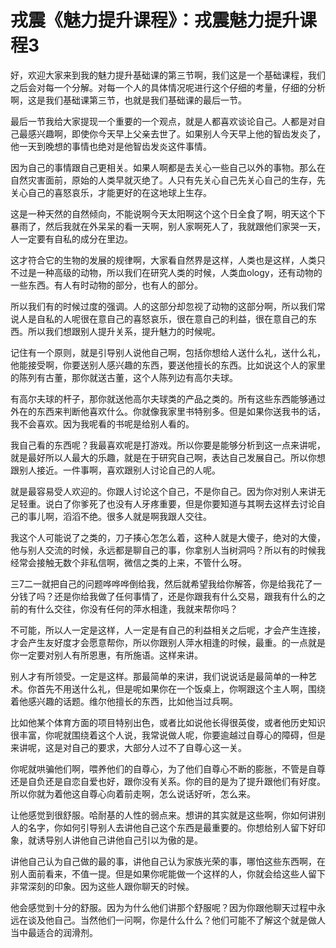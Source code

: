 # 戎震《魅力提升课程》：戎震魅力提升课程3

好，欢迎大家来到我的魅力提升基础课的第三节啊，我们这是一个基础课程，我们之后会对每一个分解。对每一个人的具体情况呢进行这个仔细的考量，仔细的分析啊，这是我们基础课第三节，也就是我们基础课的最后一节。

最后一节我给大家提现一个重要的一个观点，就是人都喜欢谈论自己。人都是对自己最感兴趣啊，即使你今天早上父亲去世了。如果别人今天早上他的智齿发炎了，他一天到晚想的事情也绝对是他智齿发炎这件事情。

因为自己的事情跟自己更相关。如果人啊都是去关心一些自己以外的事物。那么在自然灾害面前，原始的人类早就灭绝了。人只有先关心自己先关心自己的生存，先关心自己的喜怒哀乐，才能更好的在这地球上生存。

这是一种天然的自然倾向，不能说啊今天太阳啊这个这个日全食了啊，明天这个下暴雨了，然后我就在外呆呆的看一天啊，别人家啊死人了，我就跟他们家哭一天，人一定要有自私的成分在里边。

这才符合它的生物的发展的规律啊，大家看自然界是这样，人类也是这样，人类只不过是一种高级的动物，所以我们在研究人类的时候，人类血ology，还有动物的一些东西。有人有时动物的部分，也有人的部分。

所以我们有的时候过度的强调。人的这部分却忽视了动物的这部分啊，所以我们常说人是自私的人呢很在意自己的喜怒哀乐，很在意自己的利益，很在意自己的东西。所以我们想跟别人提升关系，提升魅力的时候呢。

记住有一个原则，就是引导别人说他自己啊，包括你想给人送什么礼，送什么礼，他能接受啊，你要送别人感兴趣的东西，要送他擅长的东西。比如说这个人的家里的陈列有古董，那你就送古董，这个人陈列边有高尔夫球。

有高尔夫球的杆子，那你就送他高尔夫球类的产品之类的。所有这些东西能够通过外在的东西来判断他喜欢什么。你就像我家里书特别多。但是如果你送我书的话，我不会喜欢。因为我呢看的书呢是给别人看的。

我自己看的东西呢？我最喜欢呢是打游戏。所以你要是能够分析到这一点来讲呢，就是最好所以人最大的乐趣，就是在于研究自己啊，表达自己发展自己。所以你想跟别人接近。一件事啊，喜欢跟别人讨论自己的人呢。

就是最容易受人欢迎的。你跟人讨论这个自己，不是你自己。因为你对别人来讲无足轻重。说白了你爹死了也没有人牙疼重要，但是你要知道与其啊去这样去讨论自己的事儿啊，滔滔不绝。很多人就是啊我跟人交往。

我这个人可能说了之类的，刀子揍心怎怎么着，这种人就是大傻子，绝对的大傻，他与别人交流的时候，永远都是聊自己的事，你拿别人当树洞吗？所以有的时候我经常会接触无数个非私信啊，微信之类的上来，不管什么呀。

三7二一就把自己的问题哗哗哗倒给我，然后就希望我给你解答，你是给我花了一分钱了吗？还是你给我做了任何事情了，还是你跟我有什么交易，跟我有什么的之前的有什么交往，你没有任何的萍水相逢，我就来帮你吗？

不可能，所以人一定是这样，人一定是有自己的利益相关之后呢，才会产生连接，才会产生友好度才会愿意帮你，所以你跟别人萍水相逢的时候，最重。的一点就是你一定要对别人有所恩惠，有所施语。这样来讲。

别人才有所领受。一定是这样。那最简单的来讲，我们说说话是最简单的一种艺术。你首先不用送什么礼，但是呢如果你在一个饭桌上，你啊跟这个主人啊，围绕着他感兴趣的话题。维尔他擅长的东西，比如他当过兵啊。

比如他某个体育方面的项目特别出色，或者比如说他长得很英俊，或者他历史知识很丰富，你呢就围绕着这个人说，我常说做人呢，你要逾越过自尊心的障碍，但是来讲呢，这是对自己的要求，大部分人过不了自尊心这一关。

你呢就哄骗他们啊，喂养他们的自尊心，为了他们自尊心不断的膨胀，不管是自尊还是自负还是自恋自爱也好，跟你没有关系。你的目的是为了提升跟他们有好度。所以你就为着他这自尊心向着前走啊，怎么说话好听，怎么来。

让他感觉到很舒服。哈耐基的人性的弱点来。想讲的其实就是这些啊，你如何讲别人的名字，你如何引导别人去讲他自己这个东西是最重要的。你想给别人留下好印象，就诱导别人讲他自己讲他自己引以为傲的是。

讲他自己认为自己做的最的事，讲他自己认为家族光荣的事，哪怕这些东西啊，在别人面前看来，不值一提。但是如果你呢能做一个这样的人，你就会给这些人留下非常深刻的印象。因为这些人跟你聊天的时候。

他会感觉到十分的舒服。因为为什么他们讲那个舒服呢？因为你跟他聊天过程中永远在谈及他自己。当然他们一问啊，你是什么什么？他们可能不了解这个就是做人当中最适合的润滑剂。


